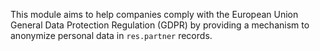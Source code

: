 This module aims to help companies comply with the European Union General Data Protection Regulation (GDPR) by providing a mechanism to anonymize personal data in `res.partner` records.
